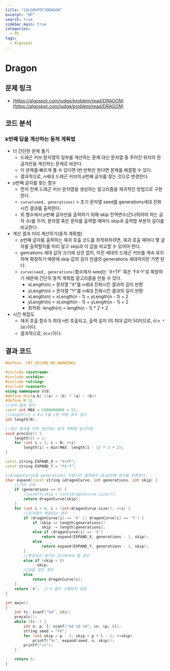 ```yaml
---
title: "[ALGOSPOT]DRAGON"
excerpt: "DP"
search: true
sidebar_main: true
categories:
  - PS
tags:
  - Algospot
---
```


# Dragon

## 문제 링크
- [https://algospot.com/judge/problem/read/DRAGON](https://algospot.com/judge/problem/read/DRAGON)

## 코드 분석
### k번째 답을 계산하는 동적 계획법
- 더 간단한 문제 풀기
  - 드래곤 커브 문자열의 일부를 계산하는 문제 대신 문자열 중 주어진 위치의 한 글자만을 계산하는 문제로 바꾼다.
  - 이 문제를 빠르게 풀 수 있다면 l번 반복만 한다면 문제를 해결할 수 있다.
  - 결과적으로, n세대 드래곤 커브의 p번째 글자를 찾는 것으로 변경한다.
- p번째 글자를 찾는 함수
  - 먼저 전체 드래곤 커브 문자열을 생성하는 알고리즘을 재귀적인 방법으로 구현한다.
  - ```curve(seed, generations)``` = 초기 문자열 seed를 generations세대 진화시킨 결과를 출력한다.
  - 위 함수에서 p번째 글자만을 출력하기 위해 skip 전역변수(건너뛰어야 하는 글자 수)를 두어, 문자열 혹은 문자를 출력할 때마다 skip과 출력할 부분의 길이를 비교한다.
- 계산 결과 미리 계산하기(동적 계획법)
  - p번째 글자를 출력하는 재귀 호출 코드를 최적화하려면, 재귀 호출 때마다 몇 글자를 출력할지를 미리 알고 skip과 이 값을 비교할 수 있어야 한다.
  - genrations 세대 값의 크기에 상관 없이, 이전 세대의 드래곤 커브를 계속 유지하며 확장하기 때문에 skip 값의 길이 만큼의 generations 세대까지만 가면 된다.
  - ```curve(seed, generations)```함수에서 seed는 'X+TF' 혹은 'FX-Y'로 확장하기 때문에 간단히 동적 계획법 알고리즘을 만들 수 있다.
    - xLength(n) = 문자열 "X"를 n세대  진화시킨 결과의 길이 반환
    - yLength(n) = 문자열 "Y"를 n세대  진화시킨 결과의 길이 반환
    - xLength(n) = xLength(n - 1) + yLength(n - 1) + 2
    - yLength(n) = xLength(n - 1) + yLength(n - 1) + 2
    - 최적화: length(n) = length(n - 1) * 2 + 2
- 시간 복잡도
  - 재귀 호출 함수가 최대 n번 호출되고, 출력 길이 l의 최대 값이 50이므로, ```O(n * 50)```이다.
  - 결과적으로, ```O(n)```이다.

## 결과 코드

```cpp
#define _CRT_SECURE_NO_WARNINGS

#include <iostream>
#include <cstdio>
#include <string>
#include <cassert>
using namespace std;
#define min(a,b) ((a) < (b) ? (a) : (b))
#define N 51
//오버 플로 방지
const int MAX = 1000000000 + 51;
//length[i] = X나 Y를 i번 치환 후의 길이
int length[N];

//계산 결과를 미리 계산하는 동적 계획법 알고리즘
void precalc() {
	length[0] = 1;
	for (int i = 1; i < N; ++i)
		length[i] = min(MAX, length[i - 1] * 2 + 2);
}

const string EXPAND_X = "X+YF";
const string EXPAND_Y = "FX-Y";

//dragonCurve를 generations 진화시킨 결과에서 skip번째 문자를 반환한다.
char expand(const string &dragonCurve, int generations, int skip) {
	//기저 사례
	if (generations == 0) {
		//assert(skip < (int)dragonCurve.size());
		return dragonCurve[skip];
	}
	for (int i = 0; i < (int)dragonCurve.size(); ++i) {
		//문자열이 확장되는 경우
		if (dragonCurve[i] == 'X' || dragonCurve[i] == 'Y') {
			if (skip >= length[generations])
				skip -= length[generations];
			else if (dragonCurve[i] == 'X')
				return expand(EXPAND_X, generations - 1, skip);
			else
				return expand(EXPAND_Y, generations - 1, skip);
		}
		//확장되진 않지만 건너뛰어야 할 경우
		else if (skip > 0)
			--skip;
		//답을 찾은 경우
		else
			return dragonCurve[i];
	}
	return '#';  //이 줄은 수행되지 않음
}

int main()
{
	int tc; scanf("%d", &tc);
	precalc();
	while (tc--) {
		int n, p, l; scanf("%d %d %d", &n, &p, &l);
		string seed = "FX";
		for (int skip = p - 1; skip < p + l - 1; ++skip)
			printf("%c", expand(seed, n, skip));
		printf("\n");
	}

	return 0;
}
```
